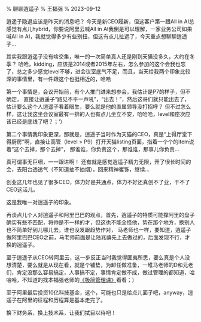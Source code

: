 % 聊聊逍遥子
% 王福强
% 2023-09-12

逍遥子隐退应该是昨天的消息吧？ 今天是新CEO履新，但这客户第一跟All in AI总感觉有点儿hybrid，你要说阿里云喊All in AI我倒是可以理解，一家业务公司如果喊All in AI，我就觉得多少有些别扭，但这有点儿扯远了，今天重点想聊聊逍遥子...

其实我跟逍遥子没有啥交集，唯一的一次简单真人还是刚到天猫没多久，大约在冬季？ 哈哈，kidding，应该是2014或者2015年左右，怎么参加的这个会我也忘了，总之多少感觉level不够，进会议室底气不足，而且，当天给我两个印象比较深的事情里，有一件跟这个也挺相近的，哈哈

第一个事情是，会议开始前，有个人推门进来想参会，我估计是P7的样子，但不确定， 直接让逍遥子“路见不平一声吼”，“出去！”，然后这哥们就只能出去了，估计要么这个人逍遥子看着眼生，要么就是他的直属领导没打招呼？ 但不过怎么样，这让我这坐会议室最有一排的人也有点儿坐立不安，哈哈哈，level和座次应该已经是底线了吧？；‘）

第二个事情我印象更深，那就是，逍遥子当时作为天猫的CEO，真是“上得厅堂下得厨房”啊，直接让高管（level > P9）打开天猫listing页面，指着一个个的item说着“这个去掉，那个去掉”， 那谁谁，你负责这个，那谁谁，那事儿你负责...

真可谓事无巨细，一一跟进啊！ 还有就是感觉逍遥子精力无限，开了很长时间的会，去阳台透透气（不知道抽不抽烟），回来精神矍铄，继续...

创业这几年也见了很多CEO，体力好是共通点，体力不好还真创不了业，干不了CEO这活儿。

这是我唯一对逍遥子的印象。 

再谈点儿个人对逍遥子和阿里巴巴的观点，首先，逍遥子的特质可能撑阿里的盘子确实有些不匹配，将帅是不一样的才，但这也不能全怪他，势在那个地方，换别人也不简单好到儿哪儿去，谁也没发跟趋势作对， 马老师也一样，要知道，逍遥子做阿里巴巴CEO之前，马老师前面是让陆兆禧先上去做过的，后面发现不行，才换的逍遥子。 

至于逍遥子从CEO转阿里云，这一步反正当时我觉得匪夷所思，要么真是个人没想清楚，要么就是从现在看，就是个铺垫，为卸任做准备，一堆马老师的D和元老们，肯定没那么容易搞定，人事搞不定，事情肯定做不成，做过管理的都知道，哈哈哈，不知道的找本福强老师的[《极简管理课》](https://store.afoo.me/l/simple_mgt)看看；）

至于阿里最后投资10亿科技基金，这个，可能也只是给点儿面子吧，anyway，逍遥子在阿里的征程和历程算是基本走完了。

换下财务系，换上技术系，让我们拭目以待吧！





